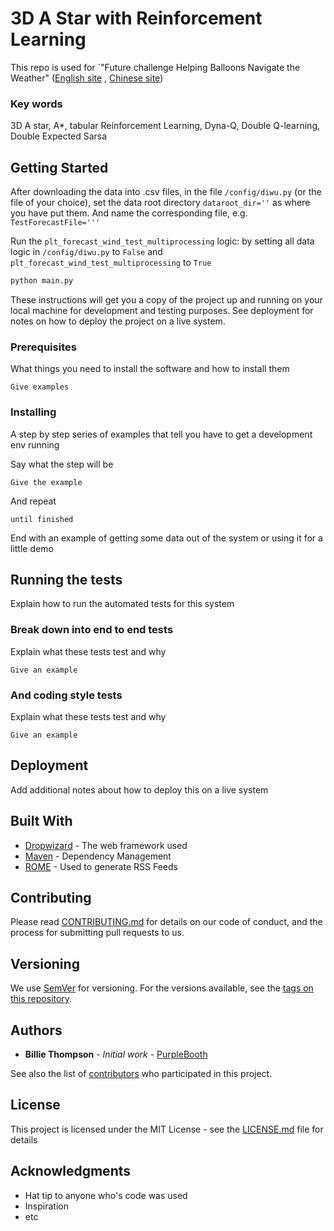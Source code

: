 # 3D A Star with Reinforcement Learning

This repo is used for `"Future challenge Helping Balloons Navigate the Weather"
([English site](https://tianchi.aliyun.com/competition/introduction.htm?spm=5176.100067.5678.1.3d16c911DB1wX4&raceId=231622&_lang=en_US)
, [Chinese site](https://tianchi.aliyun.com/competition/introduction.htm?spm=5176.100066.0.0.59d64078pngYE6&raceId=231622))

### Key words 

3D A star, A*, tabular Reinforcement Learning, Dyna-Q, Double Q-learning, Double Expected Sarsa


## Getting Started
After downloading the data into .csv files, in the file `/config/diwu.py` (or the file of your choice), set the data
root directory `dataroot_dir=''` as where you have put them. And name the corresponding file, e.g. `TestForecastFile='''`

Run the `plt_forecast_wind_test_multiprocessing` logic: by setting all data logic in `/config/diwu.py` to `False` and
 `plt_forecast_wind_test_multiprocessing` to `True`

```bash
python main.py
```

These instructions will get you a copy of the project up and running on your local machine for development and testing purposes. See deployment for notes on how to deploy the project on a live system.

### Prerequisites

What things you need to install the software and how to install them

```
Give examples
```

### Installing

A step by step series of examples that tell you have to get a development env running

Say what the step will be

```
Give the example
```

And repeat

```
until finished
```

End with an example of getting some data out of the system or using it for a little demo

## Running the tests

Explain how to run the automated tests for this system

### Break down into end to end tests

Explain what these tests test and why

```
Give an example
```

### And coding style tests

Explain what these tests test and why

```
Give an example
```

## Deployment

Add additional notes about how to deploy this on a live system

## Built With

* [Dropwizard](http://www.dropwizard.io/1.0.2/docs/) - The web framework used
* [Maven](https://maven.apache.org/) - Dependency Management
* [ROME](https://rometools.github.io/rome/) - Used to generate RSS Feeds

## Contributing

Please read [CONTRIBUTING.md](https://gist.github.com/PurpleBooth/b24679402957c63ec426) for details on our code of conduct, and the process for submitting pull requests to us.

## Versioning

We use [SemVer](http://semver.org/) for versioning. For the versions available, see the [tags on this repository](https://github.com/your/project/tags).

## Authors

* **Billie Thompson** - *Initial work* - [PurpleBooth](https://github.com/PurpleBooth)

See also the list of [contributors](https://github.com/your/project/contributors) who participated in this project.

## License

This project is licensed under the MIT License - see the [LICENSE.md](LICENSE.md) file for details

## Acknowledgments

* Hat tip to anyone who's code was used
* Inspiration
* etc
